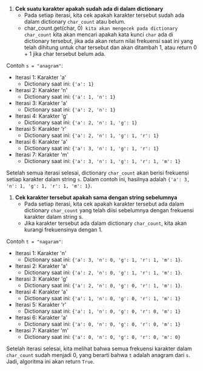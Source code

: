 1. **Cek suatu karakter apakah sudah ada di dalam dictionary**
   - Pada setiap iterasi, kita cek apakah karakter tersebut sudah ada dalam dictionary `char_count` atau belum.
   - char_count.get(char, 0)` kita akan mengecek pada dictionary char_count` kita akan mencari apakah kata kunci `char` ada di dictionary tersebut, jika ada akan return nilai frekuensi saat ini yang telah dihitung untuk char tersebut dan akan ditambah 1, atau return 0 + 1 jika char tersebut belum ada.

Contoh `s = "anagram"`:

- Iterasi 1: Karakter 'a'
  - Dictionary saat ini: `{'a': 1}`
- Iterasi 2: Karakter 'n'
  - Dictionary saat ini: `{'a': 1, 'n': 1}`
- Iterasi 3: Karakter 'a'
  - Dictionary saat ini: `{'a': 2, 'n': 1}`
- Iterasi 4: Karakter 'g'
  - Dictionary saat ini: `{'a': 2, 'n': 1, 'g': 1}`
- Iterasi 5: Karakter 'r'
  - Dictionary saat ini: `{'a': 2, 'n': 1, 'g': 1, 'r': 1}`
- Iterasi 6: Karakter 'a'
  - Dictionary saat ini: `{'a': 3, 'n': 1, 'g': 1, 'r': 1}`
- Iterasi 7: Karakter 'm'
  - Dictionary saat ini: `{'a': 3, 'n': 1, 'g': 1, 'r': 1, 'm': 1}`

Setelah semua iterasi selesai, dictionary `char_count` akan berisi frekuensi setiap karakter dalam string `s`. Dalam contoh ini, hasilnya adalah `{'a': 3, 'n': 1, 'g': 1, 'r': 1, 'm': 1}`.

1. **Cek karakter tersebut apakah sama dengan string sebelumnya**
   - Pada setiap iterasi, kita cek apakah karakter tersebut ada dalam dictionary `char_count` yang telah diisi sebelumnya dengan frekuensi karakter dalam string s.
   - Jika karakter tersebut ada dalam dictionary `char_count`, kita akan kurangi frekuensinya dengan 1.

Contoh `t = "nagaram"`:

- Iterasi 1: Karakter 'n'
  - Dictionary saat ini: `{'a': 3, 'n': 0, 'g': 1, 'r': 1, 'm': 1}`.
- Iterasi 2: Karakter 'a'
  - Dictionary saat ini: `{'a': 2, 'n': 0, 'g': 1, 'r': 1, 'm': 1}`.
- Iterasi 3: Karakter 'g'
  - Dictionary saat ini: `{'a': 2, 'n': 0, 'g': 0, 'r': 1, 'm': 1}`.
- Iterasi 4: Karakter 'a'
  - Dictionary saat ini: `{'a': 1, 'n': 0, 'g': 0, 'r': 1, 'm': 1}`
- Iterasi 5: Karakter 'r'
  - Dictionary saat ini: `{'a': 1, 'n': 0, 'g': 0, 'r': 0, 'm': 1}`
- Iterasi 6: Karakter 'a'
  - Dictionary saat ini: `{'a': 0, 'n': 0, 'g': 0, 'r': 0, 'm': 1}`
- Iterasi 7: Karakter 'm'
  - Dictionary saat ini: `{'a': 0, 'n': 0, 'g': 0, 'r': 0, 'm': 0}`

Setelah iterasi selesai, kita melihat bahwa semua frekuensi karakter dalam `char_count` sudah menjadi 0, yang berarti bahwa `t` adalah anagram dari `s`. Jadi, algoritma ini akan return `True`.
